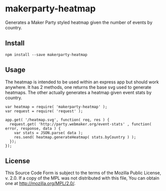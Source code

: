 # makerparty-heatmap
Generates a Maker Party styled heatmap given the number of events by country.

## Install

	npm install --save makerparty-heatmap

## Usage
The heatmap is intended to be used within an express app but should work anywhere. It has 2 methods, one returns the base svg used to generate heatmaps.
The other actually generates a heatmap given event stats by country.

	var heatmap = require( 'makerparty-heatmap' );
	var request = require( 'request' );

	app.get( '/heatmap.svg', function( req, res ) {
	  request.get( 'http://party.webmaker.org/event-stats' , function( error, response, data ) {
		var stats = JSON.parse( data );
		res.send( heatmap.generateHeatmap( stats.byCountry ) );
	  });
	});

## License
This Source Code Form is subject to the terms of the Mozilla Public License,
v. 2.0. If a copy of the MPL was not distributed with this file, You can obtain
one at <http://mozilla.org/MPL/2.0/>.
